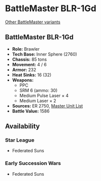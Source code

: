 # BattleMaster BLR-1Gd

[Other BattleMaster variants](../battlemaster.md)

## BattleMaster BLR-1Gd
- **Role:** Brawler
- **Tech Base:** Inner Sphere (2760)
- **Chassis:** 85 tons
- **Movement:** 4 / 6
- **Armor:** 232
- **Heat Sinks:** 16 (32)
- **Weapons:**
  - PPC
  - SRM 6 (ammo: 30)
  - Medium Pulse Laser × 4
  - Medium Laser × 2
- **Sources:** ER 2750, [Master Unit List](http://masterunitlist.info/Unit/Details/5867/battlemaster-blr-1gd)
- **Battle Value:** 1586

## Availability

### Star League
- Federated Suns

### Early Succession Wars
- Federated Suns

